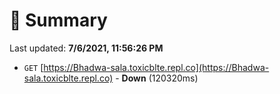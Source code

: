 # 📖 Summary
Last updated: **7/6/2021, 11:56:26 PM**

- `GET` [https://Bhadwa-sala.toxicblte.repl.co](https://Bhadwa-sala.toxicblte.repl.co) - **Down** (120320ms)
